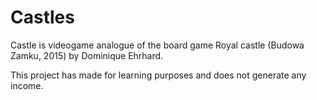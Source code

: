 # Castles
Castle is videogame analogue of the board game Royal castle (Budowa Zamku, 2015) by Dominique Ehrhard.

This project has made for learning purposes and does not generate any income. 
